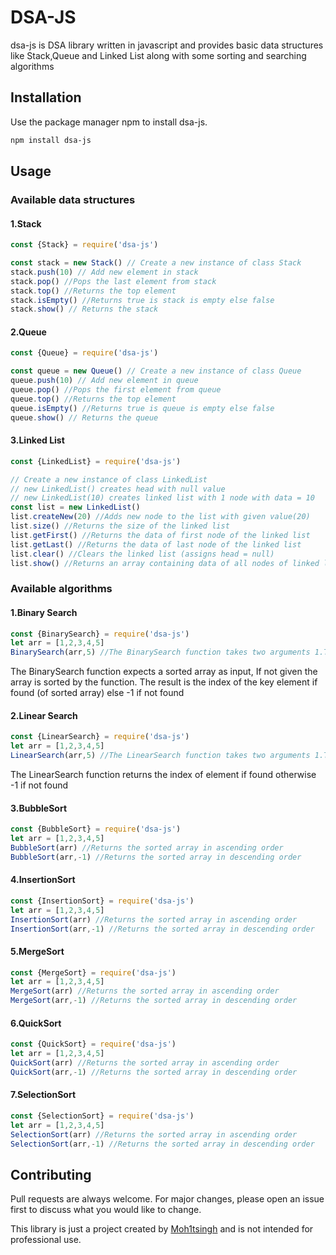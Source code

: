 # DSA-JS

dsa-js is DSA library written in javascript and provides basic data structures like Stack,Queue and Linked List along with some sorting and searching algorithms

## Installation

Use the package manager npm to install dsa-js.

```bash
npm install dsa-js
```

## Usage
### Available data structures 
#### 1.Stack
```javascript
const {Stack} = require('dsa-js')

const stack = new Stack() // Create a new instance of class Stack
stack.push(10) // Add new element in stack
stack.pop() //Pops the last element from stack
stack.top() //Returns the top element
stack.isEmpty() //Returns true is stack is empty else false
stack.show() // Returns the stack
```
#### 2.Queue
```javascript
const {Queue} = require('dsa-js')

const queue = new Queue() // Create a new instance of class Queue
queue.push(10) // Add new element in queue
queue.pop() //Pops the first element from queue
queue.top() //Returns the top element
queue.isEmpty() //Returns true is queue is empty else false
queue.show() // Returns the queue
```
#### 3.Linked List
```javascript
const {LinkedList} = require('dsa-js')

// Create a new instance of class LinkedList
// new LinkedList() creates head with null value
// new LinkedList(10) creates linked list with 1 node with data = 10
const list = new LinkedList()
list.createNew(20) //Adds new node to the list with given value(20)
list.size() //Returns the size of the linked list
list.getFirst() //Returns the data of first node of the linked list
list.getLast() //Returns the data of last node of the linked list
list.clear() //Clears the linked list (assigns head = null)
list.show() //Returns an array containing data of all nodes of linked list
```

### Available algorithms
#### 1.Binary Search 
```javascript
const {BinarySearch} = require('dsa-js')
let arr = [1,2,3,4,5]
BinarySearch(arr,5) //The BinarySearch function takes two arguments 1.The array and 2.Key
```
The BinarySearch function expects a sorted array as input, If not given the array is sorted by the function.
The result is the index of the key element if found (of sorted array) else -1 if not found
#### 2.Linear Search 
```javascript
const {LinearSearch} = require('dsa-js')
let arr = [1,2,3,4,5]
LinearSearch(arr,5) //The LinearSearch function takes two arguments 1.The array and 2.Key
```
The LinearSearch function returns the index of element if found otherwise -1 if not found

#### 3.BubbleSort
```javascript
const {BubbleSort} = require('dsa-js')
let arr = [1,2,3,4,5]
BubbleSort(arr) //Returns the sorted array in ascending order
BubbleSort(arr,-1) //Returns the sorted array in descending order
```

#### 4.InsertionSort
```javascript
const {InsertionSort} = require('dsa-js')
let arr = [1,2,3,4,5]
InsertionSort(arr) //Returns the sorted array in ascending order
InsertionSort(arr,-1) //Returns the sorted array in descending order
```

#### 5.MergeSort
```javascript
const {MergeSort} = require('dsa-js')
let arr = [1,2,3,4,5]
MergeSort(arr) //Returns the sorted array in ascending order
MergeSort(arr,-1) //Returns the sorted array in descending order
```

#### 6.QuickSort
```javascript
const {QuickSort} = require('dsa-js')
let arr = [1,2,3,4,5]
QuickSort(arr) //Returns the sorted array in ascending order
QuickSort(arr,-1) //Returns the sorted array in descending order
```

#### 7.SelectionSort
```javascript
const {SelectionSort} = require('dsa-js')
let arr = [1,2,3,4,5]
SelectionSort(arr) //Returns the sorted array in ascending order
SelectionSort(arr,-1) //Returns the sorted array in descending order
```

## Contributing

Pull requests are always welcome. For major changes, please open an issue first
to discuss what you would like to change.

This library is just a project created by [Moh1tsingh](https://github.com/Moh1tsingh) and is not intended for professional use.
